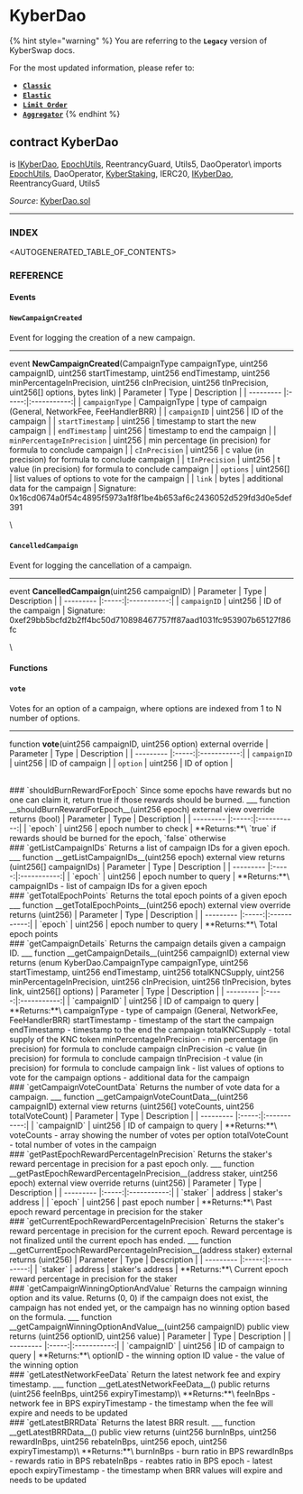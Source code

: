 # KyberDao

{% hint style="warning" %}
You are referring to the **`Legacy`** version of KyberSwap docs.

For the most updated information, please refer to:

* [**`Classic`**](broken-reference)
* [**`Elastic`**](../../kyberswap-elastic/)
* [**`Limit Order`**](../../../../kyberswap-solutions/limit-order/)
* [**`Aggregator`**](../../../../kyberswap-solutions/kyberswap-aggregator/)
{% endhint %}

## contract KyberDao

is [IKyberDao](https://docs.kyberswap.com/Legacy/api-abi/core-smart-contracts/api\_abi-ikyberdao.md), [EpochUtils](https://docs.kyberswap.com/Legacy/api-abi/core-smart-contracts/api\_abi-epochutils.md), ReentrancyGuard, Utils5, DaoOperator\ imports [EpochUtils](https://docs.kyberswap.com/Legacy/api-abi/core-smart-contracts/api\_abi-epochutils.md), DaoOperator, [KyberStaking](https://docs.kyberswap.com/Legacy/api-abi/core-smart-contracts/api\_abi-kyberstaking.md), IERC20, [IKyberDao](https://docs.kyberswap.com/Legacy/api-abi/core-smart-contracts/api\_abi-ikyberdao.md), ReentrancyGuard, Utils5

_Source_: [KyberDao.sol](https://github.com/KyberNetwork/smart-contracts/blob/master/contracts/sol6/Dao/KyberDao.sol)

***

### INDEX[​](https://docs.kyberswap.com/Legacy/api-abi/core-smart-contracts/api\_abi-kyberdao#index) <a href="#index" id="index"></a>

\<AUTOGENERATED\_TABLE\_OF\_CONTENTS>

### REFERENCE[​](https://docs.kyberswap.com/Legacy/api-abi/core-smart-contracts/api\_abi-kyberdao#reference) <a href="#reference" id="reference"></a>

#### Events[​](https://docs.kyberswap.com/Legacy/api-abi/core-smart-contracts/api\_abi-kyberdao#events) <a href="#events" id="events"></a>

#### `NewCampaignCreated`[​](https://docs.kyberswap.com/Legacy/api-abi/core-smart-contracts/api\_abi-kyberdao#newcampaigncreated) <a href="#newcampaigncreated" id="newcampaigncreated"></a>

Event for logging the creation of a new campaign.

***

event **NewCampaignCreated**(CampaignType campaignType, uint256 campaignID, uint256 startTimestamp, uint256 endTimestamp, uint256 minPercentageInPrecision, uint256 cInPrecision, uint256 tInPrecision, uint256\[] options, bytes link) | Parameter | Type | Description | | --------- |:-----:|:-----------:| | `campaignType` | CampaignType | type of campaign (General, NetworkFee, FeeHandlerBRR) | | `campaignID` | uint256 | ID of the campaign | | `startTimestamp` | uint256 | timestamp to start the new campaign | | `endTimestamp` | uint256 | timestamp to end the campaign | | `minPercentageInPrecision` | uint256 | min percentage (in precision) for formula to conclude campaign | | `cInPrecision` | uint256 | c value (in precision) for formula to conclude campaign | | `tInPrecision` | uint256 | t value (in precision) for formula to conclude campaign | | `options` | uint256\[] | list values of options to vote for the campaign | | `link` | bytes | additional data for the campaign | Signature: 0x16cd0674a0f54c4895f5973a1f8f1be4b653af6c2436052d529fd3d0e5def391

\


#### `CancelledCampaign`[​](https://docs.kyberswap.com/Legacy/api-abi/core-smart-contracts/api\_abi-kyberdao#cancelledcampaign) <a href="#cancelledcampaign" id="cancelledcampaign"></a>

Event for logging the cancellation of a campaign.

***

event **CancelledCampaign**(uint256 campaignID) | Parameter | Type | Description | | --------- |:-----:|:-----------:| | `campaignID` | uint256 | ID of the campaign | Signature: 0xef29bb5bcfd2b2ff4bc50d710898467757ff87aad1031fc953907b65127f86fc

\


#### Functions[​](https://docs.kyberswap.com/Legacy/api-abi/core-smart-contracts/api\_abi-kyberdao#functions) <a href="#functions" id="functions"></a>

#### `vote`[​](https://docs.kyberswap.com/Legacy/api-abi/core-smart-contracts/api\_abi-kyberdao#vote) <a href="#vote" id="vote"></a>

Votes for an option of a campaign, where options are indexed from 1 to N number of options.

***

function **vote**(uint256 campaignID, uint256 option) external override | Parameter | Type | Description | | --------- |:-----:|:-----------:| | `campaignID` | uint256 | ID of campaign | | `option` | uint256 | ID of option |

\
\### \`shouldBurnRewardForEpoch\` Since some epochs have rewards but no one can claim it, return true if those rewards should be burned. \_\_\_ function \_\_shouldBurnRewardForEpoch\_\_(uint256 epoch) external view override returns (bool) | Parameter | Type | Description | | --------- |:-----:|:-----------:| | \`epoch\` | uint256 | epoch number to check | \*\*Returns:\*\*\ \`true\` if rewards should be burned for the epoch, \`false\` otherwise\
\### \`getListCampaignIDs\` Returns a list of campaign IDs for a given epoch. \_\_\_ function \_\_getListCampaignIDs\_\_(uint256 epoch) external view returns (uint256\[] campaignIDs) | Parameter | Type | Description | | --------- |:-----:|:-----------:| | \`epoch\` | uint256 | epoch number to query | \*\*Returns:\*\*\ campaignIDs - list of campaign IDs for a given epoch\
\### \`getTotalEpochPoints\` Returns the total epoch points of a given epoch \_\_\_ function \_\_getTotalEpochPoints\_\_(uint256 epoch) external view override returns (uint256) | Parameter | Type | Description | | --------- |:-----:|:-----------:| | \`epoch\` | uint256 | epoch number to query | \*\*Returns:\*\*\ Total epoch points\
\### \`getCampaignDetails\` Returns the campaign details given a campaign ID. \_\_\_ function \_\_getCampaignDetails\_\_(uint256 campaignID) external view returns (enum KyberDao.CampaignType campaignType, uint256 startTimestamp, uint256 endTimestamp, uint256 totalKNCSupply, uint256 minPercentageInPrecision, uint256 cInPrecision, uint256 tInPrecision, bytes link, uint256\[] options) | Parameter | Type | Description | | --------- |:-----:|:-----------:| | \`campaignID\` | uint256 | ID of campaign to query | \*\*Returns:\*\*\ campaignType - type of campaign (General, NetworkFee, FeeHandlerBRR) startTimestamp - timestamp of the start the campaign endTimestamp - timestamp to the end the campaign totalKNCSupply - total supply of the KNC token minPercentageInPrecision - min percentage (in precision) for formula to conclude campaign cInPrecision -c value (in precision) for formula to conclude campaign tInPrecision -t value (in precision) for formula to conclude campaign link - list values of options to vote for the campaign options - additional data for the campaign\
\### \`getCampaignVoteCountData\` Returns the number of vote data for a campaign. \_\_\_ function \_\_getCampaignVoteCountData\_\_(uint256 campaignID) external view returns (uint256\[] voteCounts, uint256 totalVoteCount) | Parameter | Type | Description | | --------- |:-----:|:-----------:| | \`campaignID\` | uint256 | ID of campaign to query | \*\*Returns:\*\*\ voteCounts - array showing the number of votes per option totalVoteCount - total number of votes in the campaign\
\### \`getPastEpochRewardPercentageInPrecision\` Returns the staker's reward percentage in precision for a past epoch only. \_\_\_ function \_\_getPastEpochRewardPercentageInPrecision\_\_(address staker, uint256 epoch) external view override returns (uint256) | Parameter | Type | Description | | --------- |:-----:|:-----------:| | \`staker\` | address | staker's address | | \`epoch\` | uint256 | past epoch number | \*\*Returns:\*\*\ Past epoch reward percentage in precision for the staker\
\### \`getCurrentEpochRewardPercentageInPrecision\` Returns the staker's reward percentage in precision for the current epoch. Reward percentage is not finalized until the current epoch has ended. \_\_\_ function \_\_getCurrentEpochRewardPercentageInPrecision\_\_(address staker) external returns (uint256) | Parameter | Type | Description | | --------- |:-----:|:-----------:| | \`staker\` | address | staker's address | \*\*Returns:\*\*\ Current epoch reward percentage in precision for the staker\
\### \`getCampaignWinningOptionAndValue\` Returns the campaign winning option and its value. Returns (0, 0) if the campaign does not exist, the campaign has not ended yet, or the campaign has no winning option based on the formula. \_\_\_ function \_\_getCampaignWinningOptionAndValue\_\_(uint256 campaignID) public view returns (uint256 optionID, uint256 value) | Parameter | Type | Description | | --------- |:-----:|:-----------:| | \`campaignID\` | uint256 | ID of campaign to query | \*\*Returns:\*\*\ optionID - the winning option ID value - the value of the winning option\
\### \`getLatestNetworkFeeData\` Return the latest network fee and expiry timestamp. \_\_\_ function \_\_getLatestNetworkFeeData\_\_() public returns (uint256 feeInBps, uint256 expiryTimestamp)\ \*\*Returns:\*\*\ feeInBps - network fee in BPS expiryTimestamp - the timestamp when the fee will expire and needs to be updated\
\### \`getLatestBRRData\` Returns the latest BRR result. \_\_\_ function \_\_getLatestBRRData\_\_() public view returns (uint256 burnInBps, uint256 rewardInBps, uint256 rebateInBps, uint256 epoch, uint256 expiryTimestamp)\ \*\*Returns:\*\*\ burnInBps - burn ratio in BPS rewardInBps - rewards ratio in BPS rebateInBps - reabtes ratio in BPS epoch - latest epoch expiryTimestamp - the timestamp when BRR values will expire and needs to be updated
